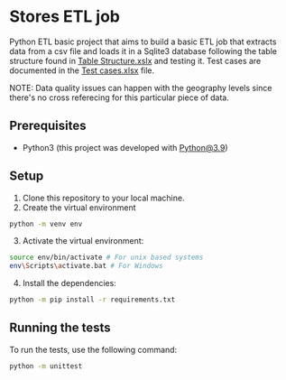# Stores ETL job

Python ETL basic project that aims to build a basic ETL job that extracts data from a csv file and loads it in a Sqlite3 database
following the table structure found in [Table Structure.xslx](docs/Table%20Structure.xlsx) and testing it.
Test cases are documented in the [Test cases.xlsx](docs/Test%20cases.xlsx) file.

NOTE: Data quality issues can happen with the geography levels since there's no cross referecing for this particular piece of data.


## Prerequisites
* Python3 (this project was developed with Python@3.9)

## Setup

1. Clone this repository to your local machine.
2. Create the virtual environment
``` bash
python -m venv env
```
3. Activate the virtual environment:
```bash
source env/bin/activate # For unix based systems
env\Scripts\activate.bat # For Windows
```
4. Install the dependencies:
```bash
python -m pip install -r requirements.txt
```

## Running the tests
To run the tests, use the following command:
```bash
python -m unittest
```
